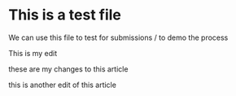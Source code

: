 # This is a test file

We can use this file to test for submissions / to demo the process

This is my edit

these are my changes to this article

this is another edit of this article


